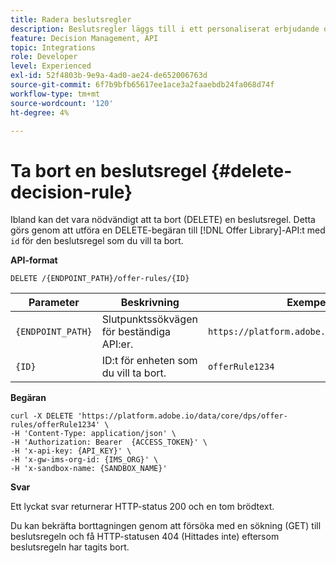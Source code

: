 ```yaml
---
title: Radera beslutsregler
description: Beslutsregler läggs till i ett personaliserat erbjudande och tillämpas på en profil för att avgöra vem som är berättigad.
feature: Decision Management, API
topic: Integrations
role: Developer
level: Experienced
exl-id: 52f4803b-9e9a-4ad0-ae24-de652006763d
source-git-commit: 6f7b9bfb65617ee1ace3a2faaebdb24fa068d74f
workflow-type: tm+mt
source-wordcount: '120'
ht-degree: 4%

---
```


# Ta bort en beslutsregel {#delete-decision-rule}

Ibland kan det vara nödvändigt att ta bort (DELETE) en beslutsregel. Detta görs genom att utföra en DELETE-begäran till [!DNL Offer Library]-API:t med `id` för den beslutsregel som du vill ta bort.

**API-format**

```http
DELETE /{ENDPOINT_PATH}/offer-rules/{ID}
```

| Parameter | Beskrivning | Exempel |
| --------- | ----------- | ------- |
| `{ENDPOINT_PATH}` | Slutpunktssökvägen för beständiga API:er. | `https://platform.adobe.io/data/core/dps` |
| `{ID}` | ID:t för enheten som du vill ta bort. | `offerRule1234` |

**Begäran**

```shell
curl -X DELETE 'https://platform.adobe.io/data/core/dps/offer-rules/offerRule1234' \
-H 'Content-Type: application/json' \
-H 'Authorization: Bearer  {ACCESS_TOKEN}' \
-H 'x-api-key: {API_KEY}' \
-H 'x-gw-ims-org-id: {IMS_ORG}' \
-H 'x-sandbox-name: {SANDBOX_NAME}'
```

**Svar**

Ett lyckat svar returnerar HTTP-status 200 och en tom brödtext.

Du kan bekräfta borttagningen genom att försöka med en sökning (GET) till beslutsregeln och få HTTP-statusen 404 (Hittades inte) eftersom beslutsregeln har tagits bort.
